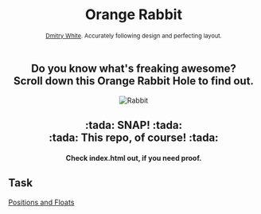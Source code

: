 <h1 align="center">Orange Rabbit</h1>

<div align="center">
  <sub>
    <a href="https://github.com/Dmitry-White">Dmitry White</a>. Accurately following design and perfecting layout.
  </sub>
</div>

<br/>

<div align="center">
  <h2>
          Do you know what's freaking awesome? <br>
    Scroll down this Orange Rabbit Hole to find out.
  </h2>
  <img src="https://cdn.pixabay.com/photo/2017/04/20/19/41/hare-field-2246752_960_720.jpg" alt="Rabbit">
  <h2>
            :tada: SNAP! :tada:<br>
    :tada: This repo, of course! :tada:
  </h2>
  <h4>Check index.html out, if you need proof.</h4>
</div>

## Task 
<a href="https://github.com/rolling-scopes-school/tasks/blob/2017-Q1/tasks/positionin_and_floats.md#Техническое-Задание">Positions and Floats</a>



